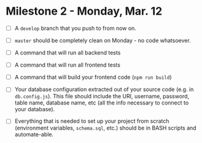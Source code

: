 # Milestone 2 - Monday, Mar. 12

* [ ] A `develop` branch that you push to from now on.
* [ ] `master` should be completely clean on Monday - no code whatsoever.
* [ ] A command that will run all backend tests
* [ ] A command that will run all frontend tests
* [ ] A command that will build your frontend code (`npm run build`)
* [ ] Your database configuration extracted out of your source code (e.g. in `db.config.js`). This file should include the URI, username, password, table name, database name, etc (all the info necessary to connect to your database).
* [ ] Everything that is needed to set up your project from scratch (environment variables, `schema.sql`, etc.) should be in BASH scripts and automate-able.


